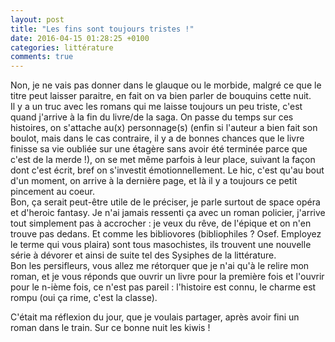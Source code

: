 ```yaml
---
layout: post
title: "Les fins sont toujours tristes !"
date: 2016-04-15 01:28:25 +0100
categories: littérature
comments: true
---
```

Non, je ne vais pas donner dans le glauque ou le morbide, malgré ce que le titre peut laisser paraitre, en fait on va bien parler de bouquins cette nuit.  
Il y a un truc avec les romans qui me laisse toujours un peu triste, c'est quand j'arrive à la fin du livre/de la saga. On passe du temps sur ces histoires, on s'attache au(x) personnage(s) (enfin si l'auteur a bien fait son boulot, mais dans le cas contraire, il y a de bonnes chances que le livre finisse sa vie oubliée sur une étagère sans avoir été terminée parce que c'est de la merde !), on se met même parfois à leur place, suivant la façon dont c'est écrit, bref on s'investit émotionnellement. Le hic, c'est qu'au bout d'un moment, on arrive à la dernière page, et là il y a toujours ce petit pincement au coeur.  
Bon, ça serait peut-être utile de le préciser, je parle surtout de space opéra et d'heroic fantasy. Je n'ai jamais ressenti ça avec un roman policier, j'arrive tout simplement pas à accrocher : je veux du rêve, de l'épique et on n'en trouve pas dedans.
Et comme les bibliovores (bibliophiles ? Osef. Employez le terme qui vous plaira) sont tous masochistes, ils trouvent une nouvelle série à dévorer et ainsi de suite tel des Sysiphes de la littérature.  
Bon les persifleurs, vous allez me rétorquer que je n'ai qu'à le relire mon roman, et je vous réponds que ouvrir un livre pour la première fois et l'ouvrir pour le n-ième fois, ce n'est pas pareil : l'histoire est connu, le charme est rompu (oui ça rime, c'est la classe).

C'était ma réflexion du jour, que je voulais partager, après avoir fini un roman dans le train. Sur ce bonne nuit les kiwis !
